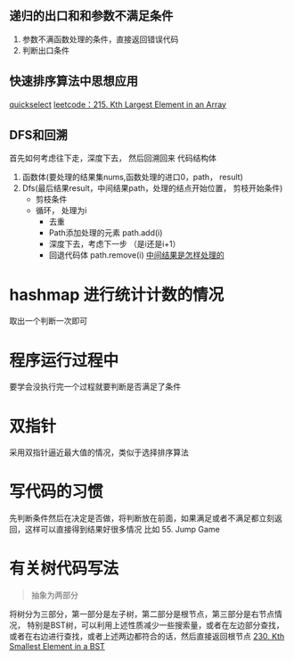 ## 递归的出口和和参数不满足条件
1. 参数不满函数处理的条件，直接返回错误代码
2. 判断出口条件



## 快速排序算法中思想应用
[quickselect](https://www.geeksforgeeks.org/kth-smallestlargest-element-unsorted-array/)
[leetcode：215. Kth Largest Element in an Array](https://leetcode.com/problems/kth-largest-element-in-an-array/discuss/60294/Solution-explained) 

## DFS和回溯
首先如何考虑往下走，深度下去， 然后回溯回来
代码结构体
  1. 函数体(要处理的结果集nums,函数处理的进口0，path， result)
  2. Dfs(最后结果result，中间结果path，处理的结点开始位置， 剪枝开始条件)
     - 剪枝条件 
     - 循环， 处理为i
         -  去重
         -  Path添加处理的元素 path.add(i)
         -  深度下去，考虑下一步 （是i还是i+1）
         -  回退代码体 path.remove(i)
[中间结果是怎样处理的](https://www.youtube.com/watch?v=irFtGMLbf-s)

# hashmap 进行统计计数的情况
取出一个判断一次即可

# 程序运行过程中
要学会没执行完一个过程就要判断是否满足了条件

# 双指针
采用双指针逼近最大值的情况，类似于选择排序算法
# 写代码的习惯
先判断条件然后在决定是否做，将判断放在前面，如果满足或者不满足都立刻返回，这样可以直接得到结果好很多情况
比如 55. Jump Game
# 有关树代码写法
>抽象为两部分

将树分为三部分，第一部分是左子树，第二部分是根节点，第三部分是右节点情况，
特别是BST树，可以利用上述性质减少一些搜索量，或者在左边部分查找，或者在右边进行查找，或者上述两边都符合的话，然后直接返回根节点
[230. Kth Smallest Element in a BST](https://leetcode.com/problems/kth-smallest-element-in-a-bst/hints/)